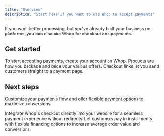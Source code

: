 ```yaml
---
title: "Overview"
description: "Start here if you want to use Whop to accept payments"
---
```


If you want better processing, but you've already built your business on platforms, you can also use Whop for checkout and payments.

## Get started

<CardGroup cols={3}>
  <Card
    title="Create an account"
    icon="sparkles"
    href="/payments/create-a-whop"
  >
    To start accepting payments, create your account on Whop.
  </Card>
  <Card title="Create a product" icon="tag" href="/payments/create-a-product">
    Products are how you package and price your various offers.
  </Card>
  <Card
    title="Copy checkout link"
    icon="link"
    href="/payments/create-checkout-link"
  >
    Checkout links let you send customers straight to a payment page.
  </Card>
</CardGroup>

## Next steps

Customize your payments flow and offer flexible payment options to maximize conversions.

<CardGroup cols={2}>
  <Card
    title="Embedded checkout"
    icon="cart-shopping"
    href="/payments/checkout-embed"
  >
    Integrate Whop's checkout directly into your website for a seamless payment
    experience without redirects.
  </Card>
  <Card title="Set up financing" icon="credit-card" href="/payments/financing">
    Let customers pay in installments with flexible financing options to
    increase average order value and conversions.
  </Card>
</CardGroup>
